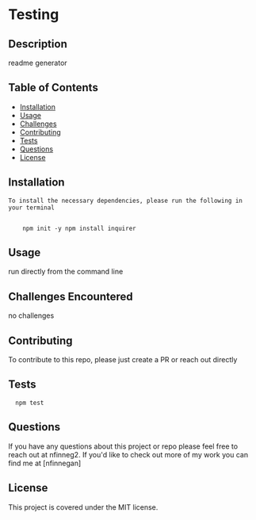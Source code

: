 # Testing

  ## Description
  
  readme generator

  ## Table of Contents
  * [Installation](#installation)
  * [Usage](#usage)
  * [Challenges](#challenges)
  * [Contributing](#contributing)
  * [Tests](#tests)
  * [Questions](#questions)
  * [License](#license)

  ## Installation
    To install the necessary dependencies, please run the following in your terminal

    
        npm init -y npm install inquirer
 

  ## Usage

  run directly from the command line

  ## Challenges Encountered

  no challenges

  ## Contributing
  To contribute to this repo, please just create a PR or reach out directly

  ## Tests

      npm test

  ## Questions
  If you have any questions about this project or repo please feel free to reach out at nfinneg2.
  If you'd like to check out more of my work you can find me at [nfinnegan]

  ## License
  This project is covered under the MIT license.
